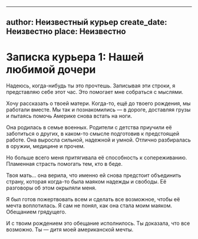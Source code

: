 
---
author: Неизвестный курьер
create_date: Неизвестно
place: Неизвестно
---

# Записка курьера 1: Нашей любимой дочери


Надеюсь, когда-нибудь ты это прочтешь. Записывая эти строки, я представляю себе этот час. Это помогает мне собраться с мыслями.


Хочу рассказать о твоей матери. Когда-то, ещё до твоего рождения, мы работали вместе. Мы так и познакомились — в дороге, доставляя грузы и пытаясь помочь Америке снова встать на ноги.


Она родилась в семье военных. Родители с детства приучили её заботиться о других, в каком-то смысле подготовив к предстоящей работе. Она выросла сильной, надежной и умной. Отлично разбиралась в оружии, медицине и прочем.


Но больше всего меня притягивала её способность к сопереживанию. Пламенная страсть помогать тем, кто в беде.


Твоя мать... она верила, что именно ей снова предстоит объединить страну, которая когда-то была маяком надежды и свободы. Её разговоры об этом окрыляли меня.


Я был готов пожертвовать всем и сделать все возможное, чтобы её мечта воплотилась. Я сам не понял, как она стала моим маяком. Обещанием грядущего.


И с твоим рождением это обещание исполнилось. Ты доказала, что все возможно. Ты — дитя моей американской мечты.




